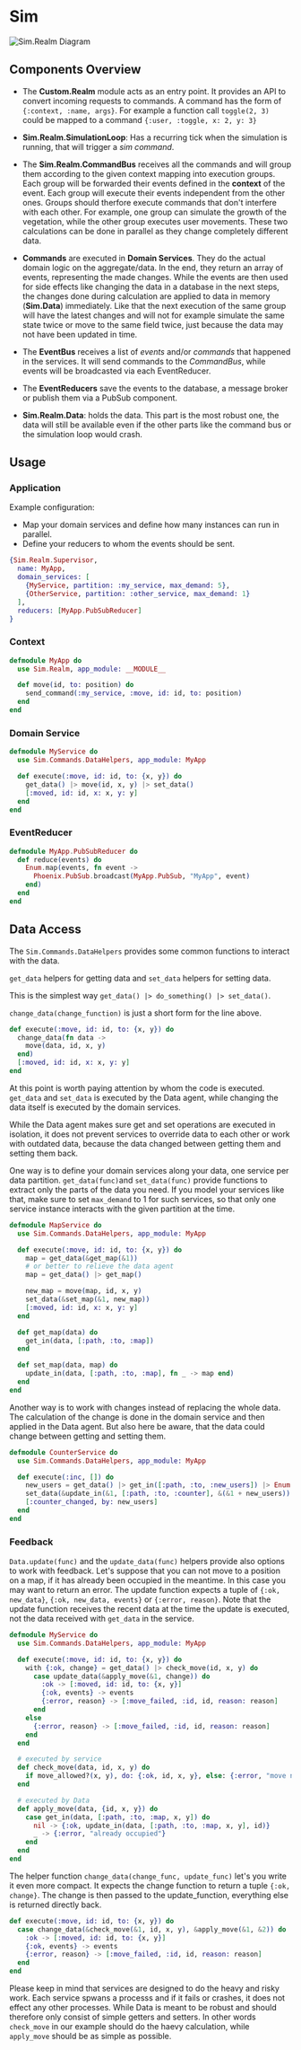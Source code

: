 # Sim

![Sim.Realm Diagram](documentation/SimRealm.png)

## Components Overview

- The **Custom.Realm** module acts as an entry point. It provides an API to convert incoming requests to commands. A command has the form of `{:context, :name, args}`. For example a function call `toggle(2, 3)` could be mapped to a command `{:user, :toggle, x: 2, y: 3}`

- **Sim.Realm.SimulationLoop**: Has a recurring tick when the simulation is running, that will trigger a _sim command_.

- The **Sim.Realm.CommandBus** receives all the commands and will group them according to the given context mapping into execution groups. Each group will be forwarded their events defined in the **context** of the event. Each group will execute their events independent from the other ones. Groups should therfore execute commands that don't interfere with each other. For example, one group can simulate the growth of the vegetation, while the other group executes user movements. These two calculations can be done in parallel as they change completely different data.

- **Commands** are executed in **Domain Services**. They do the actual domain logic on the aggregate/data. In the end, they return an array of events, representing the made changes.
  While the events are then used for side effects like changing the data in a database in the next steps, the changes done during calculation are applied to data in memory (**Sim.Data**) immediately. Like that the next execution of the same group will have the latest changes and will not for example simulate the same state twice or move to the same field twice, just because the data may not have been updated in time.

- The **EventBus** receives a list of _events_ and/or _commands_ that happened in the services. It will send commands to the _CommandBus_, while events will be broadcasted via each EventReducer.

- The **EventReducers** save the events to the database, a message broker or publish them via a PubSub component.

- **Sim.Realm.Data**: holds the data. This part is the most robust one, the data will still be available even if the other parts like the command bus or the simulation loop would crash.

## Usage

### Application

Example configuration:

- Map your domain services and define how many instances can run in parallel.
- Define your reducers to whom the events should be sent.

```elixir
{Sim.Realm.Supervisor,
  name: MyApp,
  domain_services: [
    {MyService, partition: :my_service, max_demand: 5},
    {OtherService, partition: :other_service, max_demand: 1}
  ],
  reducers: [MyApp.PubSubReducer]
}
```

### Context

```elixir
defmodule MyApp do
  use Sim.Realm, app_module: __MODULE__

  def move(id, to: position) do
    send_command(:my_service, :move, id: id, to: position)
  end
end
```

### Domain Service

```elixir
defmodule MyService do
  use Sim.Commands.DataHelpers, app_module: MyApp

  def execute(:move, id: id, to: {x, y}) do
    get_data() |> move(id, x, y) |> set_data()
    [:moved, id: id, x: x, y: y]
  end
end
```

### EventReducer

```elixir
defmodule MyApp.PubSubReducer do
  def reduce(events) do
    Enum.map(events, fn event ->
      Phoenix.PubSub.broadcast(MyApp.PubSub, "MyApp", event)
    end)
  end
end
```

## Data Access

The `Sim.Commands.DataHelpers` provides some common functions to interact with the data.

`get_data` helpers for getting data and `set_data` helpers for setting data.

This is the simplest way `get_data() |> do_something() |> set_data()`.

`change_data(change_function)` is just a short form for the line above.

```elixir
def execute(:move, id: id, to: {x, y}) do
  change_data(fn data ->
    move(data, id, x, y)
  end)
  [:moved, id: id, x: x, y: y]
end
```

At this point is worth paying attention by whom the code is executed.
`get_data` and `set_data` is executed by the Data agent, while changing the data itself is executed by the domain services.

While the Data agent makes sure get and set operations are executed in isolation, it does not prevent services to override data to each other or work with outdated data, because the data changed between getting them and setting them back.

One way is to define your domain services along your data, one service per data partition.
`get_data(func)`and `set_data(func)` provide functions to extract only the parts of the data you need.
If you model your services like that, make sure to set `max_demand` to 1 for such services, so that only one service instance interacts with the given partition at the time.

```elixir
defmodule MapService do
  use Sim.Commands.DataHelpers, app_module: MyApp

  def execute(:move, id: id, to: {x, y}) do
    map = get_data(&get_map(&1))
    # or better to relieve the data agent
    map = get_data() |> get_map()

    new_map = move(map, id, x, y)
    set_data(&set_map(&1, new_map))
    [:moved, id: id, x: x, y: y]
  end

  def get_map(data) do
    get_in(data, [:path, :to, :map])
  end

  def set_map(data, map) do
    update_in(data, [:path, :to, :map], fn _ -> map end)
  end
end
```

Another way is to work with changes instead of replacing the whole data.
The calculation of the change is done in the domain service and then applied in the Data agent.
But also here be aware, that the data could change between getting and setting them.

```elixir
defmodule CounterService do
  use Sim.Commands.DataHelpers, app_module: MyApp

  def execute(:inc, []) do
    new_users = get_data() |> get_in([:path, :to, :new_users]) |> Enum.count()
    set_data(&update_in(&1, [:path, :to, :counter], &(&1 + new_users))
    [:counter_changed, by: new_users]
  end
end
```

### Feedback

`Data.update(func)` and the `update_data(func)` helpers provide also options to work with feedback.
Let's suppose that you can not move to a position on a map, if it has already been occupied in the meantime. In this case you may want to return an error.
The update function expects a tuple of `{:ok, new_data}`, `{:ok, new_data, events}` or `{:error, reason}`.
Note that the update function receives the recent data at the time the update is executed, not the data received with `get_data` in the service.

```elixir
defmodule MyService do
  use Sim.Commands.DataHelpers, app_module: MyApp

  def execute(:move, id: id, to: {x, y}) do
    with {:ok, change} = get_data() |> check_move(id, x, y) do
      case update_data(&apply_move(&1, change)) do
        :ok -> [:moved, id: id, to: {x, y}]
        {:ok, events} -> events
        {:error, reason} -> [:move_failed, :id, id, reason: reason]
      end
    else
      {:error, reason} -> [:move_failed, :id, id, reason: reason]
    end
  end

  # executed by service
  def check_move(data, id, x, y) do
    if move_allowed?(x, y), do: {:ok, id, x, y}, else: {:error, "move not allowed"}
  end

  # executed by Data
  def apply_move(data, {id, x, y}) do
    case get_in(data, [:path, :to, :map, x, y]) do
      nil -> {:ok, update_in(data, [:path, :to, :map, x, y], id)}
      _ -> {:error, "already occupied"}
    end
  end
end
```

The helper function `change_data(change_func, update_func)` let's you write it even more compact.
It expects the change function to return a tuple `{:ok, change}`.
The change is then passed to the update_function, everything else is returned directly back.

```elixir
def execute(:move, id: id, to: {x, y}) do
  case change_data(&check_move(&1, id, x, y), &apply_move(&1, &2)) do
    :ok -> [:moved, id: id, to: {x, y}]
    {:ok, events} -> events
    {:error, reason} -> [:move_failed, :id, id, reason: reason]
  end
end
```

Please keep in mind that services are designed to do the heavy and risky work.
Each service spwans a processs and if it fails or crashes, it does not effect any other processes.
While Data is meant to be robust and should therefore only consist of simple getters and setters.
In other words `check_move` in our example should do the haevy calculation, while `apply_move` should be as simple as possible.
